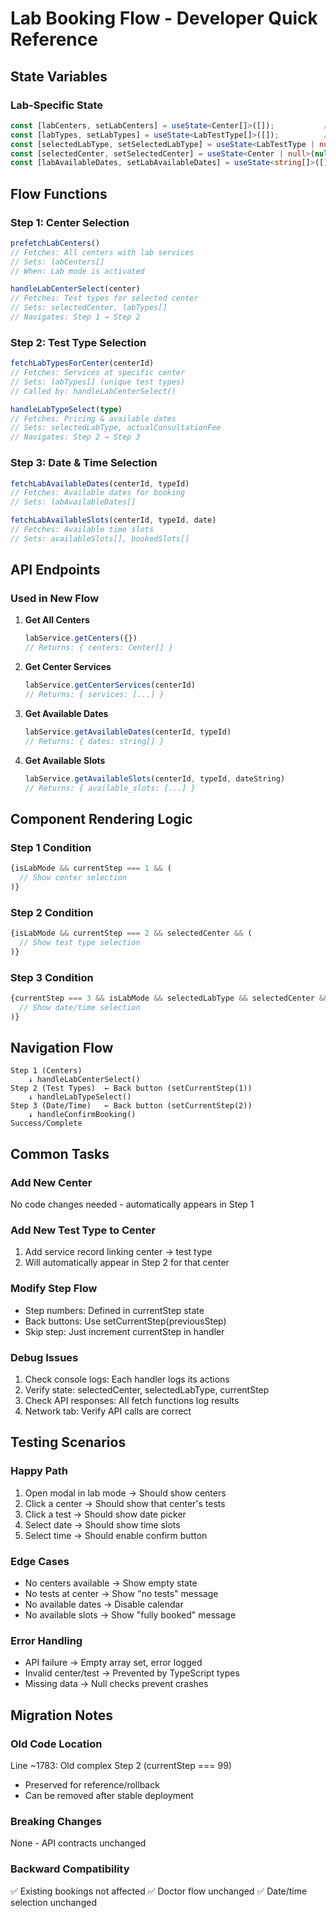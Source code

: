 # Lab Booking Flow - Developer Quick Reference

## State Variables

### Lab-Specific State
```typescript
const [labCenters, setLabCenters] = useState<Center[]>([]);           // All centers for step 1
const [labTypes, setLabTypes] = useState<LabTestType[]>([]);          // Tests for selected center
const [selectedLabType, setSelectedLabType] = useState<LabTestType | null>(null);
const [selectedCenter, setSelectedCenter] = useState<Center | null>(null);
const [labAvailableDates, setLabAvailableDates] = useState<string[]>([]);
```

## Flow Functions

### Step 1: Center Selection
```typescript
prefetchLabCenters()
// Fetches: All centers with lab services
// Sets: labCenters[]
// When: Lab mode is activated

handleLabCenterSelect(center)
// Fetches: Test types for selected center
// Sets: selectedCenter, labTypes[]
// Navigates: Step 1 → Step 2
```

### Step 2: Test Type Selection
```typescript
fetchLabTypesForCenter(centerId)
// Fetches: Services at specific center
// Sets: labTypes[] (unique test types)
// Called by: handleLabCenterSelect()

handleLabTypeSelect(type)
// Fetches: Pricing & available dates
// Sets: selectedLabType, actualConsultationFee
// Navigates: Step 2 → Step 3
```

### Step 3: Date & Time Selection
```typescript
fetchLabAvailableDates(centerId, typeId)
// Fetches: Available dates for booking
// Sets: labAvailableDates[]

fetchLabAvailableSlots(centerId, typeId, date)
// Fetches: Available time slots
// Sets: availableSlots[], bookedSlots[]
```

## API Endpoints

### Used in New Flow
1. **Get All Centers**
   ```typescript
   labService.getCenters({})
   // Returns: { centers: Center[] }
   ```

2. **Get Center Services**
   ```typescript
   labService.getCenterServices(centerId)
   // Returns: { services: [...] }
   ```

3. **Get Available Dates**
   ```typescript
   labService.getAvailableDates(centerId, typeId)
   // Returns: { dates: string[] }
   ```

4. **Get Available Slots**
   ```typescript
   labService.getAvailableSlots(centerId, typeId, dateString)
   // Returns: { available_slots: [...] }
   ```

## Component Rendering Logic

### Step 1 Condition
```typescript
{isLabMode && currentStep === 1 && (
  // Show center selection
)}
```

### Step 2 Condition
```typescript
{isLabMode && currentStep === 2 && selectedCenter && (
  // Show test type selection
)}
```

### Step 3 Condition
```typescript
{currentStep === 3 && isLabMode && selectedLabType && selectedCenter && (
  // Show date/time selection
)}
```

## Navigation Flow

```
Step 1 (Centers)
    ↓ handleLabCenterSelect()
Step 2 (Test Types)  ← Back button (setCurrentStep(1))
    ↓ handleLabTypeSelect()
Step 3 (Date/Time)   ← Back button (setCurrentStep(2))
    ↓ handleConfirmBooking()
Success/Complete
```

## Common Tasks

### Add New Center
No code changes needed - automatically appears in Step 1

### Add New Test Type to Center
1. Add service record linking center → test type
2. Will automatically appear in Step 2 for that center

### Modify Step Flow
- Step numbers: Defined in currentStep state
- Back buttons: Use setCurrentStep(previousStep)
- Skip step: Just increment currentStep in handler

### Debug Issues
1. Check console logs: Each handler logs its actions
2. Verify state: selectedCenter, selectedLabType, currentStep
3. Check API responses: All fetch functions log results
4. Network tab: Verify API calls are correct

## Testing Scenarios

### Happy Path
1. Open modal in lab mode → Should show centers
2. Click a center → Should show that center's tests
3. Click a test → Should show date picker
4. Select date → Should show time slots
5. Select time → Should enable confirm button

### Edge Cases
- No centers available → Show empty state
- No tests at center → Show "no tests" message
- No available dates → Disable calendar
- No available slots → Show "fully booked" message

### Error Handling
- API failure → Empty array set, error logged
- Invalid center/test → Prevented by TypeScript types
- Missing data → Null checks prevent crashes

## Migration Notes

### Old Code Location
Line ~1783: Old complex Step 2 (currentStep === 99)
- Preserved for reference/rollback
- Can be removed after stable deployment

### Breaking Changes
None - API contracts unchanged

### Backward Compatibility
✅ Existing bookings not affected
✅ Doctor flow unchanged
✅ Date/time selection unchanged
